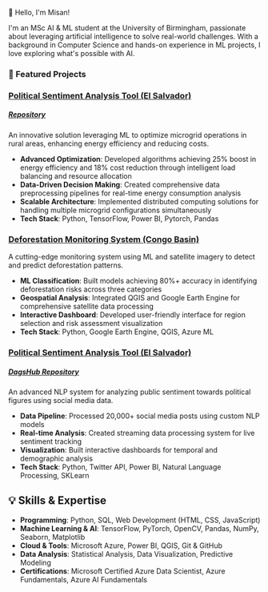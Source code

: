 👋 Hello, I'm Misan!

I'm an MSc AI & ML student at the University of Birmingham, passionate about leveraging artificial intelligence to solve real-world challenges. With a background in Computer Science and hands-on experience in ML projects, I love exploring what's possible with AI.

### 🚀 Featured Projects

### [Political Sentiment Analysis Tool (El Salvador)](https://docs.google.com/presentation/d/1u9rSUtEeA90xJCaB_umNL5N7kbVMHI4jOOT6TcNDSfo/edit?slide=id.g308825f900f_0_99#slide=id.g308825f900f_0_99)
##### [Repository](https://github.com/Meggison/MyanmarChapter_MicroGridOptimization)
An innovative solution leveraging ML to optimize microgrid operations in rural areas, enhancing energy efficiency and reducing costs.
- **Advanced Optimization**: Developed algorithms achieving 25% boost in energy efficiency and 18% cost reduction through intelligent load balancing and resource allocation
- **Data-Driven Decision Making**: Created comprehensive data preprocessing pipelines for real-time energy consumption analysis
- **Scalable Architecture**: Implemented distributed computing solutions for handling multiple microgrid configurations simultaneously
- **Tech Stack**: Python, TensorFlow, Power BI, Pytorch, Pandas

### [Deforestation Monitoring System (Congo Basin)](https://dagshub.com/Omdena/ProjectCanopy2)
A cutting-edge monitoring system using ML and satellite imagery to detect and predict deforestation patterns.
- **ML Classification**: Built models achieving 80%+ accuracy in identifying deforestation risks across three categories
- **Geospatial Analysis**: Integrated QGIS and Google Earth Engine for comprehensive satellite data processing
- **Interactive Dashboard**: Developed user-friendly interface for region selection and risk assessment visualization
- **Tech Stack**: Python, Google Earth Engine, QGIS, Azure ML

### [Political Sentiment Analysis Tool (El Salvador)](https://irex-el-salvador-sentiment-tool.streamlit.app)
##### [DagsHub Repository](https://dagshub.com/Omdena/IREX-El-Salvador-Sentiment)
An advanced NLP system for analyzing public sentiment towards political figures using social media data.
- **Data Pipeline**: Processed 20,000+ social media posts using custom NLP models
- **Real-time Analysis**: Created streaming data processing system for live sentiment tracking
- **Visualization**: Built interactive dashboards for temporal and demographic analysis
- **Tech Stack**: Python, Twitter API, Power BI, Natural Language Processing, SKLearn

## 💡 Skills & Expertise

- **Programming**: Python, SQL, Web Development (HTML, CSS, JavaScript)
- **Machine Learning & AI**: TensorFlow, PyTorch, OpenCV, Pandas, NumPy, Seaborn, Matplotlib
- **Cloud & Tools**: Microsoft Azure, Power BI, QGIS, Git & GitHub
- **Data Analysis**: Statistical Analysis, Data Visualization, Predictive Modeling
- **Certifications**: Microsoft Certified Azure Data Scientist, Azure Fundamentals, Azure AI Fundamentals
